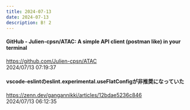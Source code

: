 ```yaml
---
title: 2024-07-13
date: 2024-07-13
description: B! 2
---
```


#### GitHub - Julien-cpsn/ATAC: A simple API client (postman like) in your terminal
https://github.com/Julien-cpsn/ATAC<br>
2024/07/13 07:19:37<br>


#### vscode-eslintのeslint.experimental.useFlatConfigが非推奨になっていた
https://zenn.dev/gangannikki/articles/12bdae5236c846<br>
2024/07/13 06:12:35<br>



